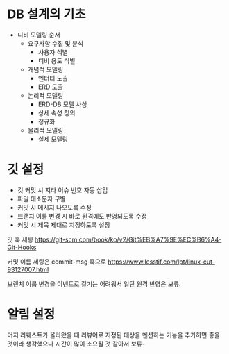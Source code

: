# DB 설계의 기초

- 디비 모델링 순서
	- 요구사항 수집 및 분석
		- 사용자 식별
		- 디비 용도 식별
	- 개념적 모델링
		- 엔터티 도출
		- ERD 도출
	- 논리적 모델링
		- ERD-DB 모델 사상
		- 상세 속성 정의
		- 정규화
	- 물리적 모델링
		- 실제 모델링

# 깃 설정
- 깃 커밋 시 지라 이슈 번호 자동 삽입
- 파일 대소문자 구별
- 커밋 시 메시지 나오도록 수정
- 브랜치 이름 변경 시 바로 원격에도 반영되도록 수정
- 커밋 시 제목 제대로 지정하도록 설정

깃 훅 세팅
https://git-scm.com/book/ko/v2/Git%EB%A7%9E%EC%B6%A4-Git-Hooks

커밋 이름 세팅은 commit-msg 훅으로
https://www.lesstif.com/lpt/linux-cut-93127007.html

브랜치 이름 변경을 이벤트로 걸기는 어려워서 일단 원격 반영은 보류.

# 알림 설정
머지 리퀘스트가 올라왔을 때 리뷰어로 지정된 대상을 멘션하는 기능을 추가하면 좋을 것이라 생각했으나 시간이 많이 소요될 것 같아서 보류-